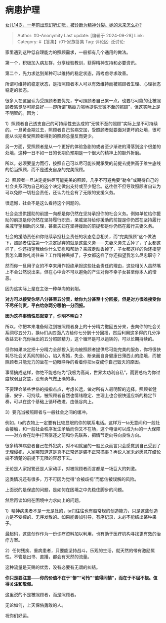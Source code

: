 # 病患护理
[女儿14岁，一年前出现幻听幻觉，被诊断为精神分裂。她的未来怎么办?](https://www.zhihu.com/question/434987991/answer/3719372980)

> Author: #0-Anonymity
> Last update: [编辑于 2024-09-28]
> Link:
> Category: #【答集】/01-家族答集 
> Tag: 
> 评论区:
> 泛讨论:

家里遇到这种低自理能力的照顾需求，一般都有几个通用的做法。

第一个，积极加入病友群，分享经验教训，获得精神支持和必要资讯。

第二个，先力求达到某种可以维持的稳定状态，再考虑寻求改善。

所谓可维持的稳定状态，是指照顾者本人可以有效维持而被照顾者生理、心理状态稳定的状态。

很多人在这里认为受照顾者要优先，宁可照顾者自己累一点，也要尽可能的让被照顾者感觉尽可能良好——即所谓“筋疲力竭地提供无微不至的照顾”，但这实际上是不明智的。因为：

1）照顾者自己透支自己的可持续性去达成的“无微不至的照顾”实际上是不可持续的。一旦黄金期过去，照顾者自己贫病交加，受照顾者就要面对更坏的处境，很可能从长期看受照顾者得到的照顾总量反而更少。

另一方面，受照顾者是从一个更好的体验急剧的或者至少渐进的滑落到这个很差的处境，这种一日不如一日的长期负预期是一个很大的精神上的额外折磨。

所以，必须要量力而行，按照自己可以尽可能长期承受的前提去提供高于维生底线的恰当照顾，而不是透支自身的完美照顾。

2）照顾者一旦决定提供尽可能完美的照顾，几乎不可避免要“勒令”或期待自己的社会关系网为自己的这个决定做出支持或至少配合。这往往不但导致照顾者自认为可以免除一切社会责任，还认为社会有了无限的支援义务。

很遗憾，社会不是这么看待这个问题的。

社会会提供援助的前提一向都是你仍然在坚持承担你的社会义务。例如单位给你援助的前提是你仍然在坚持履行职责，亲戚坚持给你援助的前提是你仍然在坚持履行亲戚守望相助的义理，甚至夫妇在坚持援助的前提都是你仍然在履行夫妻义务。

社会的援助责任和你继续承担社会责任的状态息息相关，而“完美照顾”这个做法下，照顾者往往第一个决定抛弃的就是这些义务——夫妻义务先丢掉了，子女都这样了，你还指望我给你什么安慰和帮助？亲戚走动丢掉了，子女都这样的你还指望我怎么跟你礼尚往来？工作精神丢掉了，子女都这样了你还指望我怎么尽忠职守？

然而你一旦用子女的不幸来用作拒绝承担这些社会责任的理由，这些相关人虽然嘴上不会公然说出来，但在心中会不可以避免的产生对你不幸子女甚至你本人的憎恶。

因为这实际上是在主张一种单向的剥削。

**对方可以接受你尽八分甚至五分责，给你九分甚至十分回报，但是对方很难接受你不尽任何责，平白给你两分哪怕一分回报。**

**因为这样事情性质就变了，你明不明白？**

所以，你把本来准备倾注到被照顾者身上的十分精力撤回五分来，去向你的社会关系网尽五分力，换ta们从四面八方给你七分到十分回报，然后利用这多得的几分净收益去补充你抽出的五分照顾精力，这个循环是可以运转的，可以长期持续的。

但你如果决定把十分精力全部投入到向被照顾者提供尽可能完美的服务，你将很快耗尽社会关系网的耐心，陷入离婚，失业、断亲而自身健康日薄西山的绝境，而被照顾者只能无力的坐在一边眼睁睁的看着你把ta变成你自己毁灭的原因。

事情搞成这样，你绝不能总结为“我极为高尚，世界太功利自私”，而要总结为你过度软弱且贪婪，没有勇气做正确的事。

不要理会某些世俗的指指点点，考虑长远，做对所有人最明智的选择。照顾者健康、安宁、可持续，被照顾者自然也情绪稳定、生理上也会很快适应新的稳定节奏，可以在这个基础上循环改进，由低谷向上。

3）要充当被照顾者与一般社会之间的缓冲。

例如，ta的衣物上一定要有比较显眼的你的联系电话。这样万一ta无意间和一般社会接触，和一般社会秩序发生矛盾而你又不在场，这个电话可以成为ta的一大保障——对方会在动手打骂驱逐之前和你先联系，把情节走向导向良性方向。

很多精神病患者自己在外犯病，对不明就里的一般民众而言只会感觉到自己受到了无理侵犯，人家哪知道这是真不正常还是装不正常搞事？再说人家未必愿意在结论搞不清楚的前提下无限的容忍下去。

无论是人家报警还是人家动手，对被照顾者而言都是一场巨大的刺激。

这类情况还有很多，万不可因为觉得“会被歧视”而低估被误解的风险。

上面说的是保底的问题，是如何在困境之中先稳住脚步的问题。

然后再谈如何在困境中力求向上的问题。

1）精神病患者不是一无是处的，ta们往往也有超常规的创造能力，只是这些创造力是不受控的、无序发散的。如果能善加引导，有序记录，未必不能结出某种果子。

最起码，这些创作作为一份诊疗资料加以利用，也有助于医疗机构寻找更有效的治疗方案。

2）任何残疾、重病患者，只要能坚持战斗，乐观的生活，就天然的带有激励属性。不管是出书、直播，都会有天然的流量。

这种流量是天赐的优势，没有必要有无谓的纠结。

**你只是要注意——你的价值不在于“惨”“可怜”“值得同情”，而在于不屈不挠。值得关注和敬佩。**

这里说的不是被照顾者，而是照顾者。

无论如何，上天保佑勇敢的人。

祝你们好运。